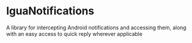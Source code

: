 # IguaNotifications
A library for intercepting Android notifications and accessing them, along with an easy access to quick reply wherever applicable
